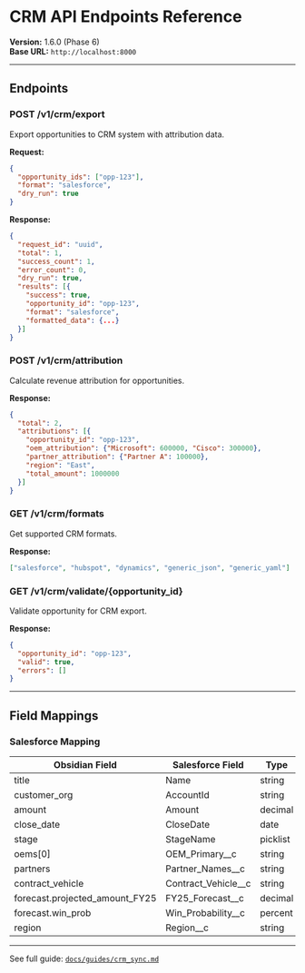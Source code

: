 # CRM API Endpoints Reference

**Version:** 1.6.0 (Phase 6)  
**Base URL:** `http://localhost:8000`

---

## Endpoints

### POST /v1/crm/export

Export opportunities to CRM system with attribution data.

**Request:**
```json
{
  "opportunity_ids": ["opp-123"],
  "format": "salesforce",
  "dry_run": true
}
```

**Response:**
```json
{
  "request_id": "uuid",
  "total": 1,
  "success_count": 1,
  "error_count": 0,
  "dry_run": true,
  "results": [{
    "success": true,
    "opportunity_id": "opp-123",
    "format": "salesforce",
    "formatted_data": {...}
  }]
}
```

### POST /v1/crm/attribution

Calculate revenue attribution for opportunities.

**Response:**
```json
{
  "total": 2,
  "attributions": [{
    "opportunity_id": "opp-123",
    "oem_attribution": {"Microsoft": 600000, "Cisco": 300000},
    "partner_attribution": {"Partner A": 100000},
    "region": "East",
    "total_amount": 1000000
  }]
}
```

### GET /v1/crm/formats

Get supported CRM formats.

**Response:**
```json
["salesforce", "hubspot", "dynamics", "generic_json", "generic_yaml"]
```

### GET /v1/crm/validate/{opportunity_id}

Validate opportunity for CRM export.

**Response:**
```json
{
  "opportunity_id": "opp-123",
  "valid": true,
  "errors": []
}
```

---

## Field Mappings

### Salesforce Mapping

| Obsidian Field | Salesforce Field | Type |
|----------------|------------------|------|
| title | Name | string |
| customer_org | AccountId | string |
| amount | Amount | decimal |
| close_date | CloseDate | date |
| stage | StageName | picklist |
| oems[0] | OEM_Primary__c | string |
| partners | Partner_Names__c | string |
| contract_vehicle | Contract_Vehicle__c | string |
| forecast.projected_amount_FY25 | FY25_Forecast__c | decimal |
| forecast.win_prob | Win_Probability__c | percent |
| region | Region__c | string |

---

See full guide: [`docs/guides/crm_sync.md`](../guides/crm_sync.md)